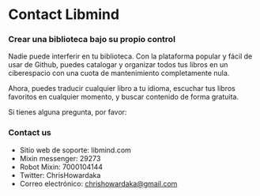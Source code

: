 # Contact Libmind


### Crear una biblioteca bajo su propio control

Nadie puede interferir en tu biblioteca. Con la plataforma popular y fácil de usar de Github, puedes catalogar y organizar todos tus libros en un ciberespacio con una cuota de mantenimiento completamente nula. 

Ahora, puedes traducir cualquier libro a tu idioma, escuchar tus libros favoritos en cualquier momento, y buscar contenido de forma gratuita.

Si tienes alguna pregunta, por favor:

### Contact us

- Sitio web de soporte: libmind.com
- Mixin messenger: 29273
- Robot Mixin: 7000104144
- Twitter: ChrisHowardaka
- Correo electrónico: chrishowardaka@gmail.com



